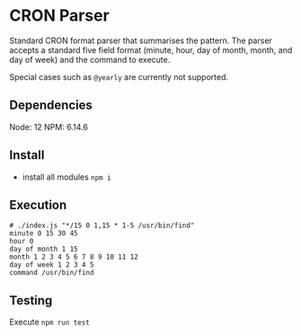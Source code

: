 # CRON Parser
Standard CRON format parser that summarises the pattern. The parser accepts a standard five field format (minute, hour, day of month, month, and day of week) and the command to execute.

Special cases such as `@yearly` are currently not supported.

## Dependencies
Node: 12
NPM: 6.14.6

## Install
- install all modules `npm i`

## Execution
```
# ./index.js "*/15 0 1,15 * 1-5 /usr/bin/find"
minute 0 15 30 45
hour 0
day of month 1 15
month 1 2 3 4 5 6 7 8 9 10 11 12
day of week 1 2 3 4 5
command /usr/bin/find
```

## Testing
Execute `npm run test`